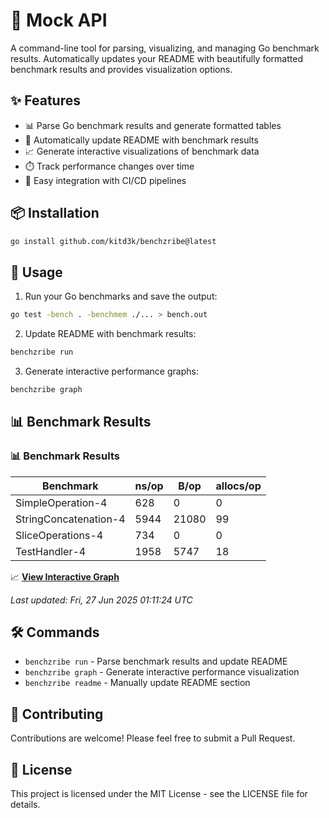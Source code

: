 # 🔧 Mock API

A command-line tool for parsing, visualizing, and managing Go benchmark results. Automatically updates your README with beautifully formatted benchmark results and provides visualization options.

## ✨ Features

- 📊 Parse Go benchmark results and generate formatted tables
- 📝 Automatically update README with benchmark results
- 📈 Generate interactive visualizations of benchmark data
- ⏱️ Track performance changes over time
- 🔄 Easy integration with CI/CD pipelines

## 📦 Installation

```bash
go install github.com/kitd3k/benchzribe@latest
```

## 🚀 Usage

1. Run your Go benchmarks and save the output:
```bash
go test -bench . -benchmem ./... > bench.out
```

2. Update README with benchmark results:
```bash
benchzribe run
```

3. Generate interactive performance graphs:
```bash
benchzribe graph
```

## 📊 Benchmark Results

<!-- BENCHSCRIBE:START -->
### 📊 Benchmark Results

| Benchmark | ns/op | B/op | allocs/op |
|-----------|-------|------|------------|
| SimpleOperation-4 | 628 | 0 | 0 |
| StringConcatenation-4 | 5944 | 21080 | 99 |
| SliceOperations-4 | 734 | 0 | 0 |
| TestHandler-4 | 1958 | 5747 | 18 |

📈 **[View Interactive Graph](benchmark-graph.html)**

_Last updated: Fri, 27 Jun 2025 01:11:24 UTC_

<!-- BENCHSCRIBE:END -->

## 🛠️ Commands

- `benchzribe run` - Parse benchmark results and update README
- `benchzribe graph` - Generate interactive performance visualization
- `benchzribe readme` - Manually update README section

## 🤝 Contributing

Contributions are welcome! Please feel free to submit a Pull Request.

## 📄 License

This project is licensed under the MIT License - see the LICENSE file for details.
